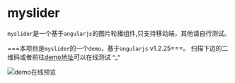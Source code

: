 # myslider
`myslider`是一个基于`angularjs`的图片轮播组件,只支持移动端，其他请自行测试。

===本项目是`myslider`的一个`demo`，基于`angularjs` v1.2.25===。
扫描下边的二维码或者前往[demo地址](http://codeyoo.com/demos/myslider/main.html#/index)可以在线测试 ^_^

![demo在线预览](http://img.codeyoo.com/myslider/preview.jpg)